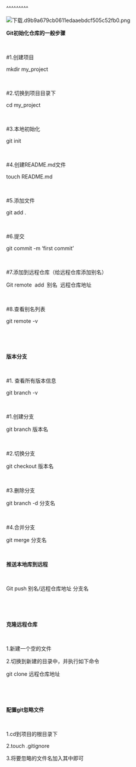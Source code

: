 
<BlogInfo title="git的一些基本操作" author="白日梦想猿" pv=0 read_times=0 pre_cost_time=27 category="git" tag_list="['git', '版本控制']" create_time="2022.09.22 16:08:22.615161" update_time="2023.03.25 20:17:27.589470" />

^^^^^^^^^
<p><img src="../../../media/image/2023/03/25/下载.d9b9a679cb0611edaaebdcf505c52fb0.png" alt="下载.d9b9a679cb0611edaaebdcf505c52fb0.png" /></p>
<p><strong>Git初始化仓库的一般步骤</strong></p>
<p> </p>
<p>#1.创建项目</p>
<p>mkdir my_project</p>
<p> </p>
<p>#2.切换到项目目录下</p>
<p>cd my_project</p>
<p> </p>
<p>#3.本地初始化</p>
<p>git init</p>
<p> </p>
<p>#4.创建README.md文件</p>
<p>touch README.md</p>
<p> </p>
<p>#5.添加文件</p>
<p>git add .</p>
<p> </p>
<p>#6.提交</p>
<p>git commit -m ‘first commit’</p>
<p> </p>
<p>#7.添加到远程仓库（给远程仓库添加别名）</p>
<p>Git remote  add  别名  远程仓库地址</p>
<p> </p>
<p>#8.查看别名列表</p>
<p>git remote -v</p>
<p> </p>
<p> </p>
<p><strong>版本分支</strong></p>
<p> </p>
<p>#1. 查看所有版本信息</p>
<p>git branch -v</p>
<p> </p>
<p>#1.创建分支</p>
<p>git branch 版本名</p>
<p> </p>
<p>#2.切换分支</p>
<p>git checkout 版本名</p>
<p> </p>
<p>#3.删除分支</p>
<p>git branch -d 分支名</p>
<p> </p>
<p>#4.合并分支</p>
<p>git merge 分支名</p>
<p> </p>
<p><strong>推送本地库到远程</strong></p>
<p> </p>
<p>Git push 别名/远程仓库地址 分支名</p>
<p> </p>
<p> </p>
<p><strong>克隆远程仓库</strong></p>
<p> </p>
<p>1.新建一个空的文件</p>
<p>2.切换到新建的目录中，并执行如下命令</p>
<p>git clone 远程仓库地址</p>
<p> </p>
<p> </p>
<p><strong>配置git忽略文件</strong></p>
<p> </p>
<p>1.cd到项目的根目录下</p>
<p>2.touch .gitignore</p>
<p>3.将要忽略的文件名加入其中即可</p>
<p> </p>

